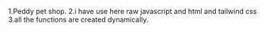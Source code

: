 1.Peddy pet shop.
2.i have use here raw javascript and html and tailwind css
3.all the functions are created dynamically.
